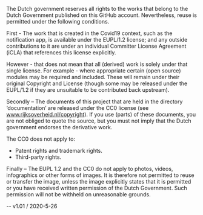 The Dutch government reserves all rights to the works that belong to the Dutch Government published on this GitHub account. Nevertheless, reuse is permitted under the following conditions.

First - The work that is created in the Covid19 context, such as the notification app, is available under the EUPL/1.2 license; and any outside contributions to it are under an individual Committer License Agreement (iCLA) that references this license explicitly.

However - that does not mean that all (derived) work is solely under that single license. For example - where appropriate certain (open source) modules may be required and included. These will remain under their original Copyright and License (though some may be released under the EUPL/1.2 if they are unsuitable to be contributed back upstream).

Secondly – The documents of this project that are held in the directory ‘documentation’ are released under the CC0 license (see www.rijksoverheid.nl/copyright). If you use (parts) of these documents, you are not obliged to quote the source, but you must not imply that the Dutch government endorses the derivative work.

The CC0 does not apply to:

- Patent rights and trademark rights.
- Third-party rights.

Finally – The EUPL 1.2 and the CC0 do not apply to photos, videos, infographics or other forms of images. It is therefore not permitted to reuse or transfer the image, unless the image explicitly states that it is permitted or you have received written permission of the Dutch Government. Such permission will not be withheld on unreasonable grounds.

--
v1.01 / 2020-5-26
